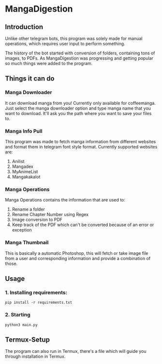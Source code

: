 # MangaDigestion

## Introduction

Unlike other telegram bots, this program was solely made for manual operations, which requires user input to perform something.

The history of the bot started with conversion of folders, containing tons of images, to PDFs. As MangaDigestion was progressing and getting popular so much things were added to the program.

## Things it can do

### Manga Downloader

It can download manga from you! Currently only available for coffeemanga. Just select the manga downloader option and type manga name that you want to download. It'll ask you the path where you want to save your files to.

### Manga Info Pull

This program was made to fetch manga information from different websites and format them in telegram font style format. Currently supported websites are:
1. Anilist
2. Mangadex
3. MyAnimeList
4. Mangakakalot

### Manga Operations

Manga Operations contains the information that are used to:
1. Rename a folder 
2. Rename Chapter Number using Regex
3. Image conversion to PDF
4. Keep track of the PDF which can't be converted because of an error or exception

### Manga Thumbnail

This is basically a automatic Photoshop, this will fetch or take image file from a user and corresponding information and provide a combination of those. 

## Usage

### 1. Installing requirements:

```
pip install -r requirements.txt
```

### 2. Starting

```
python3 main.py
```

## Termux-Setup

The program can also run in Termux, there's a file which will guide you through installation in Termux.
